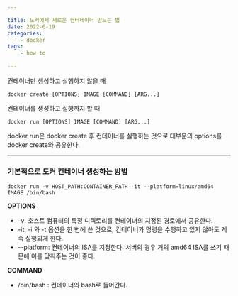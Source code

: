 ```yaml
---

title: 도커에서 새로운 컨터네이너 만드는 법
date: 2022-6-19
categories: 
    - docker
tags:
    - how to
    
---
```


컨테이너만 생성하고 실행하지 않을 때
```properties
docker create [OPTIONS] IMAGE [COMMAND] [ARG...] 
```

컨테이너를 생성하고 실행까지 할 때
```properties
docker run [OPTIONS] IMAGE [COMMAND] [ARG...] 
```

docker run은 docker create 후 컨테이너를 실행하는 것으로 대부분의 options를 docker create와 공유한다.

---

### 기본적으로 도커 컨테이너 생성하는 방법

```properties
docker run -v HOST_PATH:CONTAINER_PATH -it --platform=linux/amd64 IMAGE /bin/bash
```

__OPTIONS__  
* -v: 호스트 컴퓨터의 특정 디렉토리를 컨테이너의 지정된 경로에서 공유한다.  
* -it: -i 와 -t 옵션을 한 번에 쓴 것으로, 컨테이너가 명령을 수행하고 있지 않아도 계속 실행되게 한다.  
* --platform: 컨테이너의 ISA를 지정한다. 서버의 경우 거의 amd64 ISA를 쓰기 때문에 이를 맞춰주는 것이 좋다.  


__COMMAND__  
* /bin/bash : 컨테이너의 bash로 들어간다.




